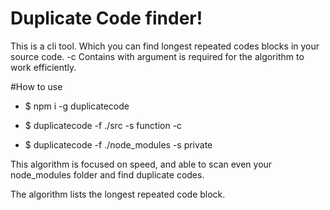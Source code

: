 # Duplicate Code finder!

This is a cli tool. Which you can find longest repeated codes blocks in your source code.
-c Contains with argument is required for the algorithm to work efficiently.

#How to use

* $ npm i -g duplicatecode

* $ duplicatecode -f ./src -s function -c 

* $ duplicatecode -f ./node_modules -s private

 This algorithm is focused on speed, and able to scan even your node_modules folder and find duplicate codes.

The algorithm lists the longest repeated code block.